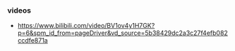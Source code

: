 ### videos

- https://www.bilibili.com/video/BV1ov4y1H7GK?p=6&spm_id_from=pageDriver&vd_source=5b38429dc2a3c27f4efb082ccdfe871a
